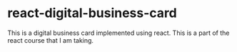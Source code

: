 # react-digital-business-card
 This is a digital business card implemented using react. This is a part of the react course that I am taking.
